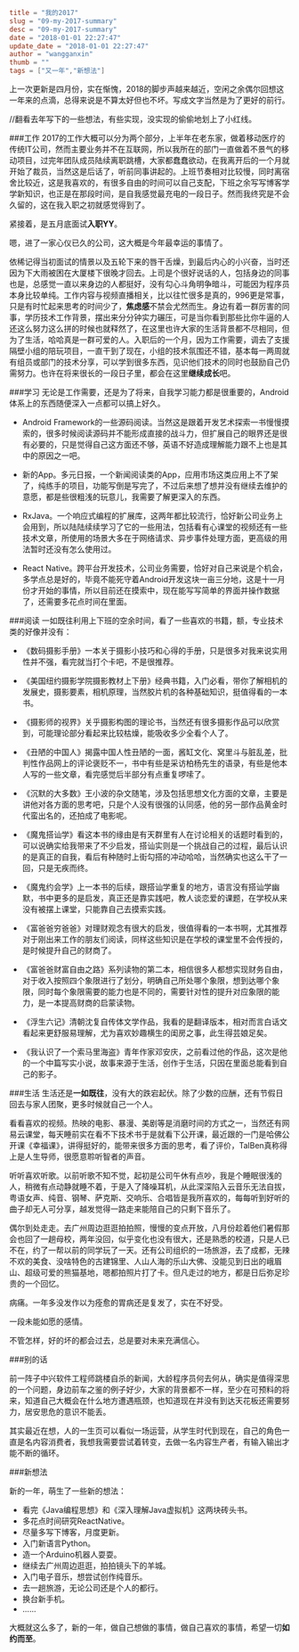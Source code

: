 ```toml
title = "我的2017"
slug = "09-my-2017-summary"
desc = "09-my-2017-summary"
date = "2018-01-01 22:27:47"
update_date = "2018-01-01 22:27:47"
author = "wangganxin"
thumb = ""
tags = ["又一年","新想法"]
```

上一次更新是四月份，实在惭愧，2018的脚步声越来越近，空闲之余偶尔回想这一年来的点滴，总得来说是不算太好但也不坏。写成文字当然是为了更好的前行。

//翻看去年写下的一些想法，有些实现，没实现的偷偷地划上了小红线。

###工作
2017的工作大概可以分为两个部分，上半年在老东家，做着移动医疗的传统IT公司，然而主要业务并不在互联网，所以我所在的部门一直做着不景气的移动项目，过完年团队成员陆续离职跳槽，大家都蠢蠢欲动，在我离开后的一个月就开始了裁员，当然这是后话了，听前同事讲起的。上班节奏相对比较慢，同时离宿舍比较近，这是我喜欢的，有很多自由的时间可以自己支配，下班之余写写博客学学新知识，也正是在那段时间，是自我感觉最充电的一段日子。然而我终究是不会久留的，这在我入职之初就感觉得到了。

<!--more-->

紧接着，是五月底面试**入职YY**。

嗯，进了一家心仪已久的公司，这大概是今年最幸运的事情了。

依稀记得当初面试的情景以及五轮下来的唇干舌燥，到最后内心的小兴奋，当时还因为下大雨被困在大厦楼下很晚才回去。上司是个很好说话的人，包括身边的同事也是，总感觉一直以来身边的人都挺好，没有勾心斗角明争暗斗，可能因为程序员本身比较单纯。工作内容与视频直播相关，比以往忙很多是真的，996更是常事，只是有时忙起来思考的时间少了，**焦虑感**不禁会尤然而生。身边有着一群厉害的同事，学历技术工作背景，摆出来分分钟实力碾压，可是当你看到那些比你牛逼的人还这么努力这么拼的时候也就释然了，在这里也许大家的生活背景都不尽相同，但为了生活，哈哈真是一群可爱的人。入职后的一个月，因为工作需要，调去了支援隔壁小组的陪玩项目，一直干到了现在，小组的技术氛围还不错，基本每一两周就有组员或部门的技术分享，可以学到很多东西，见识他们技术的同时也鼓励自己仍需努力。也许在将来很长的一段日子里，都会在这里**继续成长**吧。

###学习
无论是工作需要，还是为了将来，自我学习能力都是很重要的，Android体系上的东西随便深入一点都可以搞上好久。

- Android Framework的一些源码阅读。当然这是跟着开发艺术探索一书慢慢摸索的，很多时候阅读源码并不能形成直接的战斗力，但扩展自己的眼界还是很有必要的，只是觉得自己这方面还不够，英语不好造成理解能力跟不上也是其中的原因之一吧。

- 新的App。多元日报，一个新闻阅读类的App，应用市场这类应用上不了架了，纯练手的项目，功能写倒是写完了，不过后来想了想并没有继续去维护的意愿，都是些很粗浅的玩意儿，我需要了解更深入的东西。

- RxJava。一个响应式编程的扩展库，这两年都比较流行，恰好新公司业务上会用到，所以陆陆续续学习了它的一些用法，包括看有心课堂的视频还有一些技术文章，所使用的场景大多在于网络请求、异步事件处理方面，更高级的用法暂时还没有怎么使用过。

- React Native。跨平台开发技术，公司业务需要，恰好对自己来说是个机会，多学点总是好的，毕竟不能死守着Android开发这块一亩三分地，这是十一月份才开始的事情，所以目前还在摸索中，现在能写写简单的界面并操作数据了，还需要多花点时间在里面。

###阅读
一如既往利用上下班的空余时间，看了一些喜欢的书籍，额，专业技术类的好像并没有：

- 《数码摄影手册》一本关于摄影小技巧和心得的手册，只是很多对我来说实用性并不强，看完就当打个卡吧，不是很推荐。

- 《美国纽约摄影学院摄影教材上下册》经典书籍，入门必看，带你了解相机的发展史，摄影要素，相机原理，当然胶片机的各种基础知识，挺值得看的一本书。

- 《摄影师的视界》关乎摄影构图的理论书，当然还有很多摄影作品可以欣赏到，可能理论部分看起来比较枯燥，能吸收多少全看个人了。

- 《丑陋的中国人》揭露中国人性丑陋的一面，酱缸文化、窝里斗与脏乱差，批判性作品网上的评论褒贬不一，书中有些是采访柏杨先生的语录，有些是他本人写的一些文章，看完感觉后半部分有点重复啰嗦了。

- 《沉默的大多数》王小波的杂文随笔，涉及包括思想文化方面的文章，主要是讲他对各方面的思考吧，只是个人没有很强的认同感，他的另一部作品黄金时代蛮出名的，还拍成了电影呢。

- 《魔鬼搭讪学》看这本书的缘由是有天群里有人在讨论相关的话题时看到的，可以说确实给我带来了不少启发，搭讪实则是一个挑战自己的过程，最后认识的是真正的自我，看后有种随时上街勾搭的冲动哈哈，当然确实也这么干了一回，只是无疾而终。

- 《魔鬼约会学》上一本书的后续，跟搭讪学重复的地方，语言没有搭讪学幽默，书中更多的是启发，真正还是靠实践吧，教人谈恋爱的课题，在学校从来没有被摆上课堂，只能靠自己去摸索实践。

- 《富爸爸穷爸爸》对理财观念有很大的启发，很值得看的一本书啊，尤其推荐对于刚出来工作的朋友们阅读，同样这些知识是在学校的课堂里不会传授的，是时候提升自己的财商了。

- 《富爸爸财富自由之路》系列读物的第二本，相信很多人都想实现财务自由，对于收入按照四个象限进行了划分，明确自己所处哪个象限，想到达哪个象限，同时每个象限需要的能力也是不同的，需要针对性的提升对应象限的能力，是一本提高财商的启蒙读物。

- 《浮生六记》清朝沈复自传体文学作品，我看的是翻译版本，相对而言白话文看起来更舒服易理解，尤为喜欢妙趣横生的闺房之事，此生得芸娘足矣。

- 《我认识了一个索马里海盗》青年作家邓安庆，之前看过他的作品，这次是他的一个中篇写实小说，故事来源于生活，创作于生活，只因在里面总能看到自己的影子。

###生活
生活还是**一如既往**，没有大的跌宕起伏。除了少数的应酬，还有节假日回去与家人团聚，更多时候就自己一个人。

看看喜欢的视频。热映的电影、暴漫、美剧等是消磨时间的方式之一，当然还有网易云课堂，每天睡前实在看不下技术书于是就看下公开课，最近跟的一门是哈佛公开课《幸福课》，讲得挺好的，能带来很多方面的思考，看了评价，TalBen真称得上是人生导师，很愿意聆听智者的声音。

听听喜欢听歌。以前听歌不知不觉，起初是公司午休有点吵，我是个睡眠很浅的人，稍微有点动静就睡不着，于是入了降噪耳机，从此深深陷入云音乐无法自拔，粤语女声、纯音、钢琴、萨克斯、交响乐、合唱皆是我所喜欢的，每每听到好听的曲子却无人可分享，越发觉得一路走来能陪自己的只剩下音乐了。

偶尔到处走走。去广州周边逛逛拍拍照，慢慢的变点开放，八月份趁着他们暑假那会也回了一趟母校，两年没回，似乎变化也没有很大，还是熟悉的校道，只是人已不在，约了一帮以前的同学玩了一天。还有公司组织的一场旅游，去了成都，无辣不欢的美食、没啥特色的古建锦里、人山人海的乐山大佛、没能见到日出的峨眉山、超级可爱的熊猫基地，嗯都拍照片打了卡。但凡走过的地方，都是日后弥足珍贵的一个回忆。

病痛。一年多没发作以为痊愈的胃病还是复发了，实在不好受。

一段未能如愿的感情。

不管怎样，好的坏的都会过去，总是要对未来充满信心。

###别的话

前一阵子中兴软件工程师跳楼自杀的新闻，大龄程序员何去何从，确实是值得深思的一个问题，身边前车之鉴的例子好少，大家的背景都不一样，至少在可预料的将来，知道自己大概会在什么地方遭遇瓶颈，也知道现在并没有到达天花板还需要努力，居安思危的意识不能丢。

其实最近在想，人的一生页可以看似一场运营，从学生时代到现在，自己的角色一直是名内容消费者，我想我需要尝试着转变，去做一名内容生产者，有输入输出才能不断的循环。

###新想法

新的一年，萌生了一些新的想法：

- 看完《Java编程思想》和《深入理解Java虚拟机》这两块砖头书。
- 多花点时间研究ReactNative。
- 尽量多写下博客，月度更新。
- 入门新语言Python。
- 造一个Arduino机器人耍耍。
- 继续去广州周边逛逛，拍拍镜头下的羊城。
- 入门电子音乐，想尝试创作纯音乐。
- 去一趟旅游，无论公司还是个人的都行。
- 换台新手机。
- ......

大概就这么多了，新的一年，做自己想做的事情，做自己喜欢的事情，希望一切**如约而至**。

